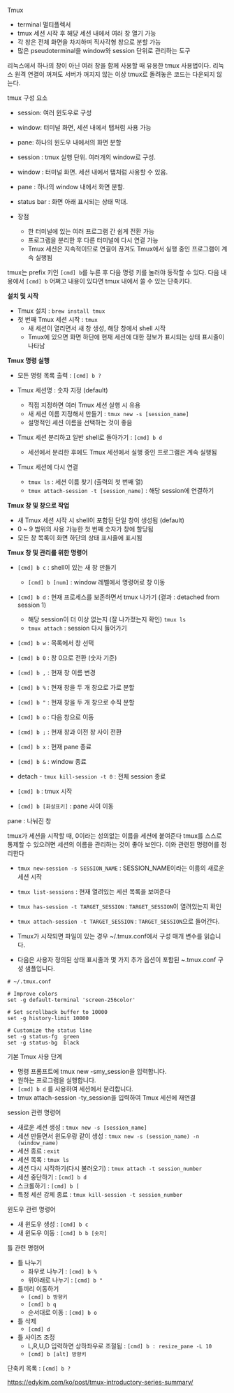 
Tmux
- terminal 멀티플렉서
- tmux 세션 시작 후 해당 세션 내에서 여러 창 열기 가능
- 각 창은 전체 화면을 차지하며 직사각형 창으로 분할 가능
- 많은 pseudoterminal을 window와 session 단위로 관리하는 도구
 
 리눅스에서 하나의 창이 아닌 여러 창을 함께 사용할 때 유용한 tmux 사용법이다. 리눅스 원격 연결이 꺼져도 서버가 꺼지지 않는 이상 tmux로 돌려놓은 코드는 다운되지 않는다.
 
tmux 구성 요소
- session: 여러 윈도우로 구성
- window: 터미널 화면, 세션 내에서 탭처럼 사용 가능
- pane: 하나의 윈도우 내에서의 화면 분할

- session : tmux 실행 단위. 여러개의 window로 구성.
- window : 터미널 화면. 세션 내에서 탭처럼 사용할 수 있음.
- pane : 하나의 window 내에서 화면 분할.
- status bar : 화면 아래 표시되는 상태 막대.

- 장점
  - 한 터미널에 있는 여러 프로그램 간 쉽게 전환 가능
  - 프로그램을 분리한 후 다른 터미널에 다시 연결 가능
  - Tmux 세션은 지속적이므로 연결이 끊겨도 Tmux에서 실행 중인 프로그램이 계속 실행됨

tmux는 prefix 키인 `[cmd] b`를 누른 후 다음 명령 키를 눌러야 동작할 수 있다.
다음 내용에서 `[cmd] b` 어쩌고 내용이 있다면 tmux 내에서 쓸 수 있는 단축키다.

<b>설치 및 시작</b>
- Tmux 설치 : `brew install tmux`
- 첫 번째 Tmux 세션 시작 : `tmux`
  - 새 세션이 열리면서 새 창 생성, 해당 창에서 shell 시작
  - Tmux에 있으면 화면 하단에 현재 세션에 대한 정보가 표시되는 상태 표시줄이 나타남

<b>Tmux 명령 실행</b>
- 모든 명령 목록 출력 : `[cmd] b ?`

- Tmux 세션명 : 숫자 지정 (default)
  - 직접 지정하면 여러 Tmux 세션 실행 시 유용
  - 새 세션 이름 지정해서 만들기 : `tmux new -s [session_name]`
  - 설명적인 세션 이름을 선택하는 것이 좋음

- Tmux 세션 분리하고 일반 shell로 돌아가기 : `[cmd] b d`
  - 세션에서 분리한 후에도 Tmux 세션에서 실행 중인 프로그램은 계속 실행됨

- Tmux 세션에 다시 연결
  - `tmux ls` : 세션 이름 찾기 (출력의 첫 번째 열)
  - `tmux attach-session -t [session_name]` : 해당 session에 연결하기



<b>Tmux 창 및 창으로 작업</b>
- 새 Tmux 세션 시작 시 shell이 포함된 단일 창이 생성됨 (default)
- 0 ~ 9 범위의 사용 가능한 첫 번째 숫자가 창에 할당됨
- 모든 창 목록이 화면 하단의 상태 표시줄에 표시됨

<b>Tmux 창 및 관리를 위한 명령어</b>
- `[cmd] b c` : shell이 있는 새 창 만들기
  - `[cmd] b [num]` : window 레벨에서 명령어로 창 이동
- `[cmd] b d` : 현재 프로세스를 보존하면서 tmux 나가기 (결과 : detached from session 1)
  - 해당 session이 더 이상 없는지 (잘 나가졌는지 확인) `tmux ls`
  - `tmux attach` : session 다시 들어가기
- `[cmd] b w` : 목록에서 창 선택
- `[cmd] b 0` : 창 0으로 전환 (숫자 기준)
- `[cmd] b ,` : 현재 창 이름 변경
- `[cmd] b %` : 현재 창을 두 개 창으로 가로 분할
- `[cmd] b "` : 현재 창을 두 개 창으로 수직 분할
- `[cmd] b o` : 다음 창으로 이동
- `[cmd] b ;` : 현재 창과 이전 창 사이 전환
- `[cmd] b x` : 현재 pane 종료
- `[cmd] b &` : window 종료
- detach - `tmux kill-session -t 0` : 전체 session 종료

- `[cmd] b` : tmux 시작
- `[cmd] b [화살표키]` : pane 사이 이동

pane : 나눠진 창

tmux가 세션을 시작할 때, 0이라는 성의없는 이름을 세션에 붙여준다
tmux를 스스로 통제할 수 있으려면 세션의 이름을 관리하는 것이 좋아 보인다. 이와 관련된 명령어를 정리한다
- `tmux new-session -s SESSION_NAME` : SESSION_NAME이라는 이름의 새로운 세션 시작
- `tmux list-sessions` : 현재 열려있는 세션 목록을 보여준다
- `tmux has-session -t TARGET_SESSION` : `TARGET_SESSION`이 열려있는지 확인
- `tmux attach-session -t TARGET_SESSION` : `TARGET_SESSION`으로 들어간다.

- Tmux가 시작되면 파일이 있는 경우 ~/.tmux.conf에서 구성 매개 변수를 읽습니다.
- 다음은 사용자 정의된 상태 표시줄과 몇 가지 추가 옵션이 포함된 ~.tmux.conf 구성 샘플입니다.

```vim
# ~/.tmux.conf

# Improve colors
set -g default-terminal 'screen-256color'

# Set scrollback buffer to 10000
set -g history-limit 10000

# Customize the status line
set -g status-fg  green
set -g status-bg  black
``` 

기본 Tmux 사용 단계
- 명령 프롬프트에 tmux new -smy_session을 입력합니다.
- 원하는 프로그램을 실행합니다.
- `[cmd] b d` 를 사용하여 세션에서 분리합니다.
- tmux attach-session -ty_session을 입력하여 Tmux 세션에 재연결



session 관련 명령어
- 새로운 세션 생성 : `tmux new -s [session_name]`
- 세션 만들면서 윈도우랑 같이 생성 : `tmux new -s (session_name) -n (window_name)`
- 세션 종료 : `exit`
- 세션 목록 : `tmux ls`
- 세션 다시 시작하기(다시 불러오기) : `tmux attach -t session_number`
- 세션 중단하기 : `[cmd] b d`
- 스크롤하기 : `[cmd] b [`
- 특정 세션 강제 종료 : `tmux kill-session -t session_number`

윈도우 관련 명령어
- 새 윈도우 생성 : `[cmd] b c`
- 새 윈도우 이동 : `[cmd] b b [숫자]`

틀 관련 명령어
- 틀 나누기
  - 좌우로 나누기 : `[cmd] b %`
  - 위아래로 나누기 : `[cmd] b "`
- 틀끼리 이동하기
  - `[cmd] b 방향키`
  - `[cmd] b q`
  - 순서대로 이동 : `[cmd] b o`
- 틀 삭제
  - `[cmd] d`
- 틀 사이즈 조정
  - L,R,U,D 입력하면 상하좌우로 조절됨 : `[cmd] b : resize_pane -L 10`
  - `[cmd] b [alt] 방향키`

단축키 목록 : `[cmd] b ?`

https://edykim.com/ko/post/tmux-introductory-series-summary/
